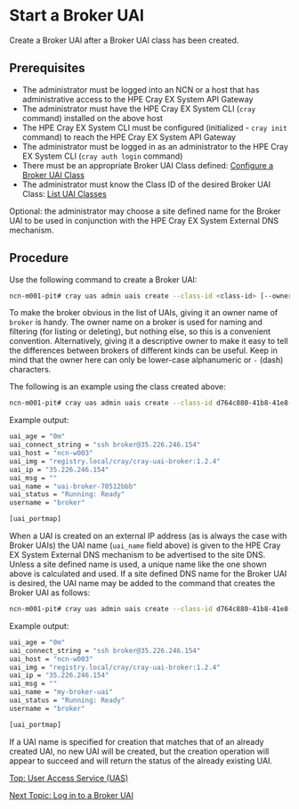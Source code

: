 # Start a Broker UAI

Create a Broker UAI after a Broker UAI class has been created.

## Prerequisites

* The administrator must be logged into an NCN or a host that has administrative access to the HPE Cray EX System API Gateway
* The administrator must have the HPE Cray EX System CLI (`cray` command) installed on the above host
* The HPE Cray EX System CLI must be configured (initialized - `cray init` command) to reach the HPE Cray EX System API Gateway
* The administrator must be logged in as an administrator to the HPE Cray EX System CLI (`cray auth login` command)
* There must be an appropriate Broker UAI Class defined: [Configure a Broker UAI Class](Configure_a_Broker_UAI_Class.md)
* The administrator must know the Class ID of the desired Broker UAI Class: [List UAI Classes](List_Available_UAI_Classes.md)

Optional: the administrator may choose a site defined name for the Broker UAI to be used in conjunction with the HPE Cray EX System External DNS mechanism.

## Procedure

Use the following command to create a Broker UAI:

```bash
ncn-m001-pit# cray uas admin uais create --class-id <class-id> [--owner <name>]
```

To make the broker obvious in the list of UAIs, giving it an owner name of `broker` is handy. The owner name on a broker is used for naming and filtering (for listing or deleting), but nothing else, so this is a convenient convention.
Alternatively, giving it a descriptive owner to make it easy to tell the differences between brokers of different kinds can be useful. Keep in mind that the owner here can only be lower-case alphanumeric or `-` (dash) characters.

The following is an example using the class created above:

```bash
ncn-m001-pit# cray uas admin uais create --class-id d764c880-41b8-41e8-bacc-f94f7c5b053d --owner broker
```

Example output:

```bash
uai_age = "0m"
uai_connect_string = "ssh broker@35.226.246.154"
uai_host = "ncn-w003"
uai_img = "registry.local/cray/cray-uai-broker:1.2.4"
uai_ip = "35.226.246.154"
uai_msg = ""
uai_name = "uai-broker-70512bbb"
uai_status = "Running: Ready"
username = "broker"

[uai_portmap]
```

When a UAI is created on an external IP address (as is always the case with Broker UAIs) the UAI name (`uai_name` field above) is given to the HPE Cray EX System External DNS mechanism to be advertised to the site DNS.
Unless a site defined name is used, a unique name like the one shown above is calculated and used.
If a site defined DNS name for the Broker UAI is desired, the UAI name may be added to the command that creates the Broker UAI as follows:

```bash
ncn-m001-pit# cray uas admin uais create --class-id d764c880-41b8-41e8-bacc-f94f7c5b053d --owner broker --uai-name my-broker-uai
```

Example output:

```bash
uai_age = "0m"
uai_connect_string = "ssh broker@35.226.246.154"
uai_host = "ncn-w003"
uai_img = "registry.local/cray/cray-uai-broker:1.2.4"
uai_ip = "35.226.246.154"
uai_msg = ""
uai_name = "my-broker-uai"
uai_status = "Running: Ready"
username = "broker"

[uai_portmap]
```

If a UAI name is specified for creation that matches that of an already created UAI, no new UAI will be created, but the creation operation will appear to succeed and will return the status of the already existing UAI.

[Top: User Access Service (UAS)](index.md)

[Next Topic: Log in to a Broker UAI](Log_in_to_a_Broker_UAI.md)
